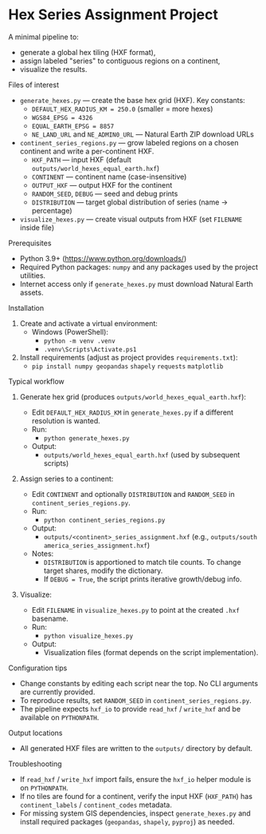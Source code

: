 # Hex Series Assignment Project

A minimal pipeline to:
- generate a global hex tiling (HXF format),
- assign labeled "series" to contiguous regions on a continent,
- visualize the results.

Files of interest
- `generate_hexes.py` — create the base hex grid (HXF). Key constants:
  - `DEFAULT_HEX_RADIUS_KM = 250.0` (smaller = more hexes)
  - `WGS84_EPSG = 4326`
  - `EQUAL_EARTH_EPSG = 8857`
  - `NE_LAND_URL` and `NE_ADMIN0_URL` — Natural Earth ZIP download URLs
- `continent_series_regions.py` — grow labeled regions on a chosen continent and write a per-continent HXF.
  - `HXF_PATH` — input HXF (default `outputs/world_hexes_equal_earth.hxf`)
  - `CONTINENT` — continent name (case-insensitive)
  - `OUTPUT_HXF` — output HXF for the continent
  - `RANDOM_SEED`, `DEBUG` — seed and debug prints
  - `DISTRIBUTION` — target global distribution of series (name -> percentage)
- `visualize_hexes.py` — create visual outputs from HXF (set `FILENAME` inside file)

Prerequisites
- Python 3.9+ (https://www.python.org/downloads/)
- Required Python packages: `numpy` and any packages used by the project utilities.
- Internet access only if `generate_hexes.py` must download Natural Earth assets.

Installation
1. Create and activate a virtual environment:
   - Windows (PowerShell):
     - `python -m venv .venv`
     - `.venv\Scripts\Activate.ps1`
2. Install requirements (adjust as project provides `requirements.txt`):
   - `pip install numpy geopandas` `shapely` `requests` `matplotlib`

Typical workflow
1. Generate hex grid (produces `outputs/world_hexes_equal_earth.hxf`):
   - Edit `DEFAULT_HEX_RADIUS_KM` in `generate_hexes.py` if a different resolution is wanted.
   - Run:
     - `python generate_hexes.py`
   - Output:
     - `outputs/world_hexes_equal_earth.hxf` (used by subsequent scripts)

2. Assign series to a continent:
   - Edit `CONTINENT` and optionally `DISTRIBUTION` and `RANDOM_SEED` in `continent_series_regions.py`.
   - Run:
     - `python continent_series_regions.py`
   - Output:
     - `outputs/<continent>_series_assignment.hxf` (e.g., `outputs/south america_series_assignment.hxf`)
   - Notes:
     - `DISTRIBUTION` is apportioned to match tile counts. To change target shares, modify the dictionary.
     - If `DEBUG = True`, the script prints iterative growth/debug info.

3. Visualize:
   - Edit `FILENAME` in `visualize_hexes.py` to point at the created `.hxf` basename.
   - Run:
     - `python visualize_hexes.py`
   - Output:
     - Visualization files (format depends on the script implementation).

Configuration tips
- Change constants by editing each script near the top. No CLI arguments are currently provided.
- To reproduce results, set `RANDOM_SEED` in `continent_series_regions.py`.
- The pipeline expects `hxf_io` to provide `read_hxf` / `write_hxf` and be available on `PYTHONPATH`.

Output locations
- All generated HXF files are written to the `outputs/` directory by default.

Troubleshooting
- If `read_hxf` / `write_hxf` import fails, ensure the `hxf_io` helper module is on `PYTHONPATH`.
- If no tiles are found for a continent, verify the input HXF (`HXF_PATH`) has `continent_labels` / `continent_codes` metadata.
- For missing system GIS dependencies, inspect `generate_hexes.py` and install required packages (`geopandas`, `shapely`, `pyproj`) as needed.
